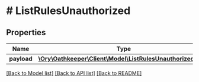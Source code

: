 # # ListRulesUnauthorized

## Properties

Name | Type | Description | Notes
------------ | ------------- | ------------- | -------------
**payload** | [**\Ory\Oathkeeper\Client\Model\ListRulesUnauthorizedBody**](ListRulesUnauthorizedBody.md) |  | [optional]

[[Back to Model list]](../../README.md#models) [[Back to API list]](../../README.md#endpoints) [[Back to README]](../../README.md)
